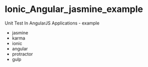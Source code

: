 # Ionic_Angular_jasmine_example
  Unit Test In AngularJS Applications - example
- jasmine
- karma
- ionic
- angular
- protractor
- gulp